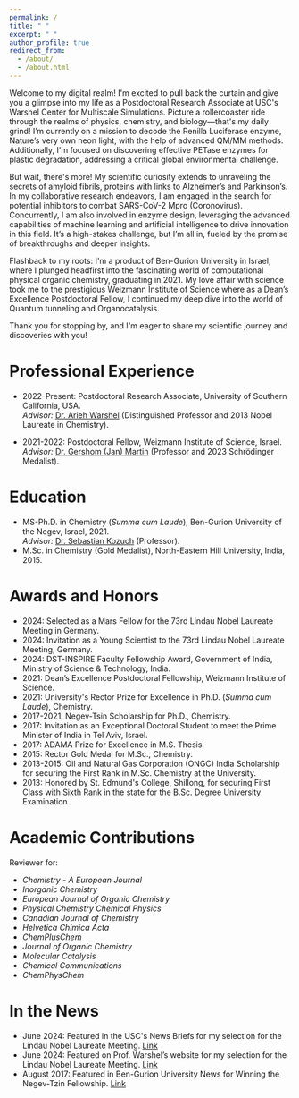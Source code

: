 ```yaml
---
permalink: /
title: " "
excerpt: " "
author_profile: true
redirect_from: 
  - /about/
  - /about.html
---
```


Welcome to my digital realm! I'm excited to pull back the curtain and give you a glimpse into my life as a Postdoctoral Research Associate at USC's Warshel Center for Multiscale Simulations. Picture a rollercoaster ride through the realms of physics, chemistry, and biology—that's my daily grind! I’m currently on a mission to decode the Renilla Luciferase enzyme, Nature’s very own neon light, with the help of advanced QM/MM methods. Additionally, I'm focused on discovering effective PETase enzymes for plastic degradation, addressing a critical global environmental challenge.

But wait, there's more! My scientific curiosity extends to unraveling the secrets of amyloid fibrils, proteins with links to Alzheimer’s and Parkinson’s. In my collaborative research endeavors, I am engaged in the search for potential inhibitors to combat SARS-CoV-2 Mpro (Coronovirus). Concurrently, I am also involved in enzyme design, leveraging the advanced capabilities of machine learning and artificial intelligence to drive innovation in this field. It’s a high-stakes challenge, but I’m all in, fueled by the promise of breakthroughs and deeper insights.

Flashback to my roots: I'm a product of Ben-Gurion University in Israel, where I plunged headfirst into the fascinating world of computational physical organic chemistry, graduating in 2021. My love affair with science took me to the prestigious Weizmann Institute of Science where as a Dean’s Excellence Postdoctoral Fellow, I continued my deep dive into the world of Quantum tunneling and Organocatalysis.

Thank you for stopping by, and I'm eager to share my scientific journey and discoveries with you!

Professional Experience
======
* 2022-Present: Postdoctoral Research Associate, University of Southern California, USA.    
  _Advisor:_ [Dr. Arieh Warshel](https://laetro.usc.edu/team.html) (Distinguished Professor and 2013 Nobel Laureate in Chemistry).
  
* 2021-2022: Postdoctoral Fellow, Weizmann Institute of Science, Israel.     
  _Advisor:_ [Dr. Gershom (Jan) Martin](https://www.compchem.me/group) (Professor and 2023 Schrödinger Medalist).

Education
======
* MS-Ph.D. in Chemistry (_Summa cum Laude_), Ben-Gurion University of the Negev, Israel, 2021.  
  _Advisor:_ [Dr. Sebastian Kozuch](https://tzin.bgu.ac.il/~kozuch/group.html) (Professor).
* M.Sc. in Chemistry (Gold Medalist), North-Eastern Hill University, India, 2015.

Awards and Honors
======
* 2024: Selected as a Mars Fellow for the 73rd Lindau Nobel Laureate Meeting in Germany.
* 2024: Invitation as a Young Scientist to the 73rd Lindau Nobel Laureate Meeting, Germany.
* 2024: DST-INSPIRE Faculty Fellowship Award, Government of India, Ministry of Science & Technology, India.
* 2021: Dean’s Excellence Postdoctoral Fellowship, Weizmann Institute of Science.   
* 2021: University's Rector Prize for Excellence in Ph.D. (_Summa cum Laude_), Chemistry.  
* 2017-2021: Negev-Tsin Scholarship for Ph.D., Chemistry.
* 2017: Invitation as an Exceptional Doctoral Student to meet the Prime Minister of India in Tel Aviv, Israel.  
* 2017: ADAMA Prize for Excellence in M.S. Thesis.  
* 2015: Rector Gold Medal for M.Sc., Chemistry.
* 2013-2015: Oil and Natural Gas Corporation (ONGC) India Scholarship for securing the First Rank in M.Sc. Chemistry at the University.
* 2013: Honored by St. Edmund's College, Shillong, for securing First Class with Sixth Rank in the state for the B.Sc. Degree University Examination.

Academic Contributions
======
Reviewer for:
* _Chemistry - A European Journal_
* _Inorganic Chemistry_
* _European Journal of Organic Chemistry_
* _Physical Chemistry Chemical Physics_
* _Canadian Journal of Chemistry_
* _Helvetica Chimica Acta_
* _ChemPlusChem_
* _Journal of Organic Chemistry_
* _Molecular Catalysis_
* _Chemical Communications_
* _ChemPhysChem_

In the News
======
* June 2024: Featured in the USC's News Briefs for my selection for the Lindau Nobel Laureate Meeting. [Link](https://dornsife.usc.edu/news-briefs/news-brief/2024/06/warshel-postdoc-selected-to-attend-prestigious-nobel-laureate-meeting/)
* June 2024: Featured on Prof. Warshel’s website for my selection for the Lindau Nobel Laureate Meeting. [Link](https://arieh.usc.edu/)
* August 2017: Featured in Ben-Gurion University News for Winning the Negev-Tzin Fellowship. [Link](https://in.bgu.ac.il/en/Pages/news/ashim_nandi.aspx)
